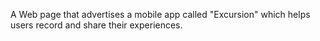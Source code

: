 A Web page that advertises a mobile app called "Excursion" which helps users record and share their experiences.
